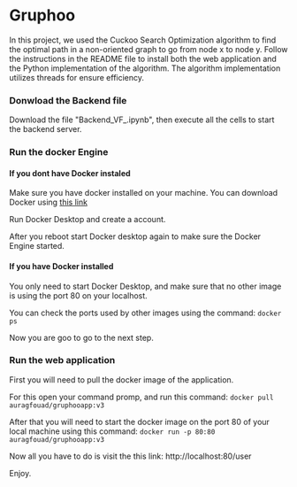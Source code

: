 # Gruphoo
In this project, we used the Cuckoo Search Optimization algorithm to find the optimal path in a non-oriented graph to go from node x to node y. Follow the instructions in the README file to install both the web application and the Python implementation of the algorithm. The algorithm implementation utilizes threads for ensure efficiency.

### Donwload the Backend file

Download the file "Backend_VF_.ipynb", then execute all the cells to start the backend server.

### Run the docker Engine

#### If you dont have Docker instaled

Make sure you have docker installed on your machine. You can download Docker using [this link](https://www.docker.com/)

Run Docker Desktop and create a account.

After you reboot start Docker desktop again to make sure the Docker Engine started.

#### If you have Docker installed

You only need to start Docker Desktop, and make sure that no other image is using the port 80 on your localhost.

You can check the ports used by other images using the command:
`docker ps`

Now you are goo to go to the next step.

### Run the web application

First you will need to pull the docker image of the application.

For this open your command promp, and run this command: 
`docker pull auragfouad/gruphooapp:v3`

After that you will need to start the docker image on the port 80 of your local machine using this command:
`docker run -p 80:80 auragfouad/gruphooapp:v3`

Now all you have to do is visit the this link: http://localhost:80/user

Enjoy.
